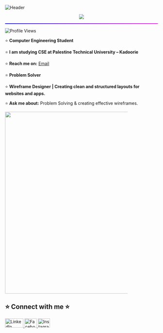 
![Header](https://capsule-render.vercel.app/api?type=waving&color=timeGradient&height=222&section=header&text=Hi,%20I'm%20Hadi%20Badran!%20%F0%9F%91%8B&fontSize=45&width=1000&fontColor=ffffff)


<p align="center">
  <img src="https://readme-typing-svg.herokuapp.com?font=Courier+New&size=35&duration=2500&pause=1200&color=00FFFF&center=true&vCenter=true&width=1000&lines=👋👋👋👋">
</p>


<hr style="border: none; height: 2px; background: linear-gradient(to right, #00f, #f0f);">

<p align="left">
  <img src="https://komarev.com/ghpvc/?username=Hadi-Badran&label=Profile%20Views&color=0e75b6&style=flat" alt="Profile Views" />
</p>



⭐ **Computer Engineering Student**

⭐ **I am studying CSE at Palestine Technical University – Kadoorie** 

⭐ **Reach me on:** [Email](mailto:hadibadran1212@gmail.com)

⭐ **Problem Solver**  
 
⭐ **Wireframe Designer | Creating clean and structured layouts for websites and apps.**  

⭐ **Ask me about:** Problem Solving & creating effective wireframes.  

<p align="right" style="margin-right: 100px;">
  <img src="https://cdn.dribbble.com/users/1162077/screenshots/3848914/programmer.gif" alt="Description" width="600px">
</p>

 
## ⭐ Connect with me ⭐

<a href="https://www.linkedin.com/in/hadi-badran-315872305/">
  <img src="https://upload.wikimedia.org/wikipedia/commons/0/01/LinkedIn_Logo.svg" alt="LinkedIn" width="60" height="30">
</a>
<a href="https://www.facebook.com/hadi.badran.7528/">
  <img src="https://upload.wikimedia.org/wikipedia/commons/5/51/Facebook_f_logo_%282019%29.svg" alt="Facebook" width="40" height="30">
</a>
<a href="https://www.instagram.com/hadibadran1212/">
  <img src="https://upload.wikimedia.org/wikipedia/commons/a/a5/Instagram_icon.png" alt="Instagram" width="40" height="30">
</a>

 
